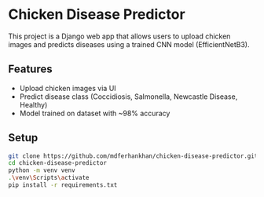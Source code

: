 # Chicken Disease Predictor

This project is a Django web app that allows users to upload chicken images and predicts diseases using a trained CNN model (EfficientNetB3).

## Features
- Upload chicken images via UI
- Predict disease class (Coccidiosis, Salmonella, Newcastle Disease, Healthy)
- Model trained on dataset with ~98% accuracy

## Setup
```bash
git clone https://github.com/mdferhankhan/chicken-disease-predictor.git
cd chicken-disease-predictor
python -m venv venv
.\venv\Scripts\activate
pip install -r requirements.txt
